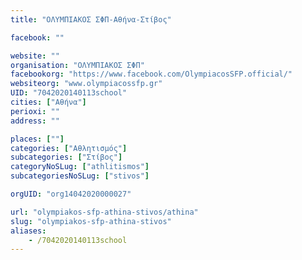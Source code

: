 ```yaml
---
title: "ΟΛΥΜΠΙΑΚΟΣ ΣΦΠ-Αθήνα-Στίβος"

facebook: ""

website: ""
organisation: "ΟΛΥΜΠΙΑΚΟΣ ΣΦΠ"
facebookorg: "https://www.facebook.com/OlympiacosSFP.official/"
websiteorg: "www.olympiacossfp.gr"
UID: "7042020140113school"
cities: ["Αθήνα"]
perioxi: ""
address: ""

places: [""]
categories: ["Αθλητισμός"]
subcategories: ["Στίβος"]
categoryNoSLug: ["athlitismos"]
subcategoriesNoSLug: ["stivos"]

orgUID: "org14042020000027"

url: "olympiakos-sfp-athina-stivos/athina"
slug: "olympiakos-sfp-athina-stivos"
aliases:
    - /7042020140113school
---
```





